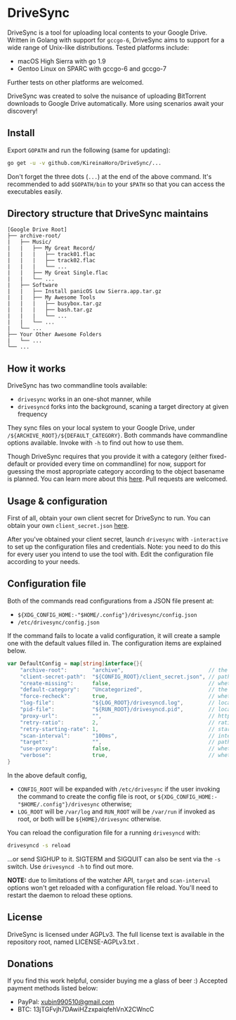 # DriveSync

DriveSync is a tool for uploading local contents to your Google Drive. Written in Golang with support for `gccgo-6`,
DriveSync aims to support for a wide range of Unix-like distributions. Tested platforms include:

 - macOS High Sierra with go 1.9
 - Gentoo Linux on SPARC with gccgo-6 and gccgo-7

Further tests on other platforms are welcomed.

DriveSync was created to solve the nuisance of uploading BitTorrent downloads to Google Drive automatically.
More using scenarios await your discovery!

## Install

Export `GOPATH` and run the following (same for updating):

```bash
go get -u -v github.com/KireinaHoro/DriveSync/...
```

Don't forget the three dots (`...`) at the end of the above command. It's recommended to add `$GOPATH/bin` to your `$PATH` so
that you can access the executables easily.

## Directory structure that DriveSync maintains

```plain
[Google Drive Root]
├── archive-root/
|   ├── Music/
|   |   ├── My Great Record/
|   |   |   ├── track01.flac
|   |   |   ├── track02.flac
|   |   |   └── ...
|   |   ├── My Great Single.flac
|   |   └── ...
|   ├── Software
|   |   ├── Install panicOS Low Sierra.app.tar.gz
|   |   ├── My Awesome Tools
|   |   |   ├── busybox.tar.gz
|   |   |   ├── bash.tar.gz
|   |   |   └── ...
|   |   └── ...
|   └── ...
├── Your Other Awesome Folders
|   └── ...
└── ...
```

## How it works

DriveSync has two commandline tools available:

 - `drivesync` works in an one-shot manner, while
 - `drivesyncd` forks into the background, scaning a target directory at given frequency

They sync files on your local system to your Google Drive, under `/${ARCHIVE_ROOT}/${DEFAULT_CATEGORY}`. Both commands have
commandline options available. Invoke with `-h` to find out how to use them.

Though DriveSync requires that you provide it with a category (either fixed-default or provided every time on commandline) for now,
support for guessing the most appropriate category according to the object basename is planned. You can learn more about this
[here](https://github.com/KireinaHoro/DriveSync/blob/master/config/category_guessing.go). Pull requests are welcomed.

## Usage & configuration

First of all, obtain your own client secret for DriveSync to run. You can obtain your own `client_secret.json`
[here](https://developers.google.com/drive/v3/web/quickstart/go#step_1_turn_on_the_api_name).

After you've obtained your client secret, launch `drivesync` with `-interactive` to set up the configuration files and credentials.
Note: you need to do this for every user you intend to use the tool with. Edit the configuration file according to your needs.

## Configuration file

Both of the commands read configurations from a JSON file present at:

 - `${XDG_CONFIG_HOME:-"$HOME/.config"}/drivesync/config.json`
 - `/etc/drivesync/config.json`

If the command fails to locate a valid configuration, it will create a sample one with the default values filled in.
The configuration items are explained below.

```go
var DefaultConfig = map[string]interface{}{
	"archive-root":        "archive",                           // the name of the archive root
	"client-secret-path":  "${CONFIG_ROOT}/client_secret.json", // path of client_secret.json
	"create-missing":      false,                               // whether to create missing archive roots or categories
	"default-category":    "Uncategorized",                     // the default category to store content in
	"force-recheck":       true,                                // whether to check if MD5 of local and remote versions of file matches
	"log-file":            "${LOG_ROOT}/drivesyncd.log",        // location of log file
	"pid-file":            "${RUN_ROOT}/drivesyncd.pid",        // location of pid file
	"proxy-url":           "",                                  // http proxy url
	"retry-ratio":         2,                                   // ratio of expotential backoff each time a retry is triggered
	"retry-starting-rate": 1,                                   // starting rate to wait for when retry occurs
	"scan-interval":       "100ms",                             // interval to wait for when scanning for target change
	"target":              "",                                  // path of target directory to be scanned for new objects
	"use-proxy":           false,                               // whether to use proxy for connection
	"verbose":             true,                                // whether to write logs and outputs verbosely
}
```

In the above default config,

 - `CONFIG_ROOT` will be expanded with `/etc/drivesync` if the user invoking the command to create the config file is root,
   or `${XDG_CONFIG_HOME:-"$HOME/.config"}/drivesync` otherwise;
 - `LOG_ROOT` will be `/var/log` and `RUN_ROOT` will be `/var/run` if invoked as root, or both will be `${HOME}/drivesync`
   otherwise.

You can reload the configuration file for a running `drivesyncd` with:

```bash
drivesyncd -s reload
```

...or send SIGHUP to it. SIGTERM and SIGQUIT can also be sent via the `-s` switch. Use `drivesyncd -h` to find out more.

**NOTE:** due to limitations of the watcher API, `target` and `scan-interval` options won't get reloaded with a configuration
file reload. You'll need to restart the daemon to reload these options.

## License

DriveSync is licensed under AGPLv3. The full license text is available in the repository root, named LICENSE-AGPLv3.txt .

## Donations

If you find this work helpful, consider buying me a glass of beer :) Accepted payment methods listed below:

 - PayPal: xubin990510@gmail.com
 - BTC: 13jTGFvjh7DAwiHZzxpaiqfehVnX2CWncC
